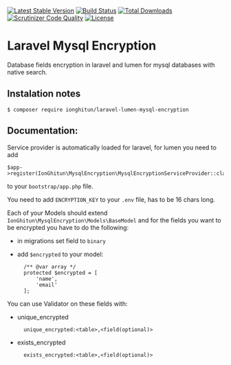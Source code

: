 [![Latest Stable Version](https://poser.pugx.org/ionghitun/laravel-lumen-mysql-encryption/v/stable)](https://packagist.org/packages/ionghitun/laravel-lumen-mysql-encryption)
[![Build Status](https://travis-ci.com/ionghitun/laravel-lumen-mysql-encryption.svg?branch=master)](https://travis-ci.com/ionghitun/laravel-lumen-mysql-encryption)
[![Total Downloads](https://poser.pugx.org/ionghitun/laravel-lumen-mysql-encryption/downloads)](https://packagist.org/packages/ionghitun/laravel-lumen-mysql-encryption)
[![Scrutinizer Code Quality](https://scrutinizer-ci.com/g/ionghitun/laravel-lumen-mysql-encryption/badges/quality-score.png?b=master)](https://scrutinizer-ci.com/g/ionghitun/laravel-lumen-mysql-encryption/?branch=master)
[![License](https://poser.pugx.org/ionghitun/laravel-lumen-mysql-encryption/license)](https://packagist.org/packages/ionghitun/laravel-lumen-mysql-encryption)


# Laravel Mysql Encryption

Database fields encryption in laravel and lumen for mysql databases with native search.

## Instalation notes

`$ composer require ionghitun/laravel-lumen-mysql-encryption`

## Documentation:

Service provider is automatically loaded for laravel, for lumen you need to add 

    $app->register(IonGhitun\MysqlEncryption\MysqlEncryptionServiceProvider::class);
    
to your `bootstrap/app.php` file.

You need to add `ENCRYPTION_KEY` to your `.env` file, has to be 16 chars long.

Each of your Models should extend `IonGhitun\MysqlEncryption\Models\BaseModel` and for the fields you want to be encrypted you have to do the following:

- in migrations set field to `binary`
- add `$encrypted` to your model:
    
        /** @var array */
        protected $encrypted = [
            'name',
            'email'
        ];
        
You can use Validator on these fields with:

- unique_encrypted

        unique_encrypted:<table>,<field(optional)>
        
- exists_encrypted

        exists_encrypted:<table>,<field(optional)>
